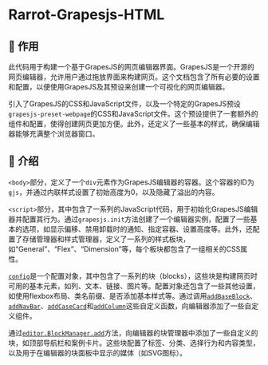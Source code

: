 # Rarrot-Grapesjs-HTML

 ## 🚀 作用

   此代码用于构建一个基于GrapesJS的网页编辑器界面。GrapesJS是一个开源的网页编辑器，允许用户通过拖放界面来构建网页。这个文档包含了所有必要的设置和配置，以便使用GrapesJS及其预设来创建一个可视化的网页编辑器。

   引入了GrapesJS的CSS和JavaScript文件，以及一个特定的GrapesJS预设`grapesjs-preset-webpage`的CSS和JavaScript文件。这个预设提供了一套额外的组件和配置，使得创建网页更加方便。此外，还定义了一些基本的样式，确保编辑器能够充满整个浏览器窗口。

 ## 📖 介绍

   `<body>`部分，定义了一个`div`元素作为GrapesJS编辑器的容器。这个容器的ID为`gjs`，并通过内联样式设置了初始高度为0，以及隐藏了溢出的内容。

   `<script>`部分，其中包含了一系列的JavaScript代码，用于初始化GrapesJS编辑器并配置其行为。通过`grapesjs.init`方法创建了一个编辑器实例，配置了一些基本的选项，如显示偏移、禁用卸载时的通知、指定容器、设置高度等。此外，还配置了存储管理器和样式管理器，定义了一系列的样式板块，如“General”、“Flex”、“Dimension”等，每个板块都包含了一组相关的CSS属性。

   [`config`](command:_github.copilot.openSymbolFromReferences?%5B%7B%22%24mid%22%3A1%2C%22path%22%3A%22%2Fd%3A%2F%E5%89%8D%E7%AB%AF%E5%AD%A6%E4%B9%A0%2Fgrapesjs%2FRarrot-grapesjs-html%2Findex.html%22%2C%22scheme%22%3A%22file%22%7D%2C%7B%22line%22%3A75%2C%22character%22%3A12%7D%5D "index.html")是一个配置对象，其中包含了一系列的块（blocks），这些块是构建网页时可用的基本元素，如列、文本、链接、图片等。配置对象还包含了一些其他设置，如使用flexbox布局、类名前缀、是否添加基本样式等。通过调用[`addBaseBlock`](command:_github.copilot.openSymbolFromReferences?%5B%7B%22%24mid%22%3A1%2C%22path%22%3A%22%2Fd%3A%2F%E5%89%8D%E7%AB%AF%E5%AD%A6%E4%B9%A0%2Fgrapesjs%2FRarrot-grapesjs-html%2Findex.html%22%2C%22scheme%22%3A%22file%22%7D%2C%7B%22line%22%3A29%2C%22character%22%3A15%7D%5D "index.html")、[`addNavBar`](command:_github.copilot.openSymbolFromReferences?%5B%7B%22%24mid%22%3A1%2C%22path%22%3A%22%2Fd%3A%2F%E5%89%8D%E7%AB%AF%E5%AD%A6%E4%B9%A0%2Fgrapesjs%2FRarrot-grapesjs-html%2Findex.html%22%2C%22scheme%22%3A%22file%22%7D%2C%7B%22line%22%3A26%2C%22character%22%3A15%7D%5D "index.html")、[`addCaseCard`](command:_github.copilot.openSymbolFromReferences?%5B%7B%22%24mid%22%3A1%2C%22path%22%3A%22%2Fd%3A%2F%E5%89%8D%E7%AB%AF%E5%AD%A6%E4%B9%A0%2Fgrapesjs%2FRarrot-grapesjs-html%2Findex.html%22%2C%22scheme%22%3A%22file%22%7D%2C%7B%22line%22%3A27%2C%22character%22%3A15%7D%5D "index.html")和[`addColumn`](command:_github.copilot.openSymbolFromReferences?%5B%7B%22%24mid%22%3A1%2C%22path%22%3A%22%2Fd%3A%2F%E5%89%8D%E7%AB%AF%E5%AD%A6%E4%B9%A0%2Fgrapesjs%2FRarrot-grapesjs-html%2Findex.html%22%2C%22scheme%22%3A%22file%22%7D%2C%7B%22line%22%3A28%2C%22character%22%3A15%7D%5D "index.html")这些自定义函数，向编辑器添加了一些自定义组件。

   通过[`editor.BlockManager.add`](command:_github.copilot.openSymbolFromReferences?%5B%7B%22%24mid%22%3A1%2C%22path%22%3A%22%2Fd%3A%2F%E5%89%8D%E7%AB%AF%E5%AD%A6%E4%B9%A0%2Fgrapesjs%2FRarrot-grapesjs-html%2Findex.html%22%2C%22scheme%22%3A%22file%22%7D%2C%7B%22line%22%3A31%2C%22character%22%3A10%7D%5D "index.html")方法，向编辑器的块管理器中添加了一些自定义的块，如顶部导航栏和案例卡片。这些块配置了标签、分类、选择行为和内容类型，以及用于在编辑器的块面板中显示的媒体（如SVG图标）。
